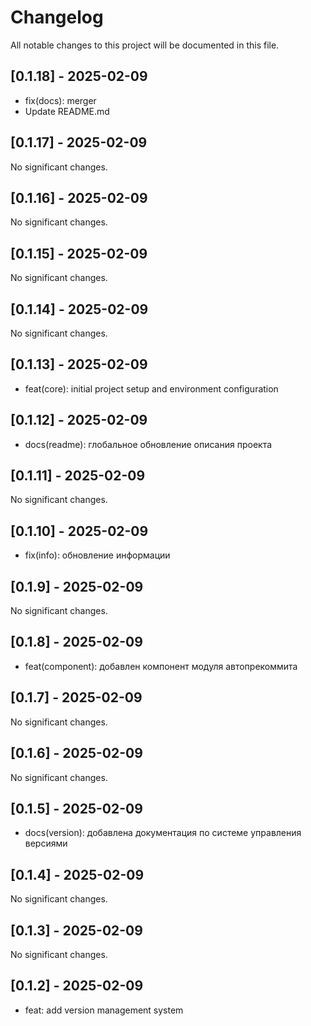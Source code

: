 # Changelog

All notable changes to this project will be documented in this file.

















## [0.1.18] - 2025-02-09

- fix(docs): merger
- Update README.md

## [0.1.17] - 2025-02-09

No significant changes.

## [0.1.16] - 2025-02-09

No significant changes.

## [0.1.15] - 2025-02-09

No significant changes.

## [0.1.14] - 2025-02-09

No significant changes.

## [0.1.13] - 2025-02-09

- feat(core): initial project setup and environment configuration

## [0.1.12] - 2025-02-09

- docs(readme): глобальное обновление описания проекта

## [0.1.11] - 2025-02-09

No significant changes.

## [0.1.10] - 2025-02-09

- fix(info): обновление информации

## [0.1.9] - 2025-02-09

No significant changes.

## [0.1.8] - 2025-02-09

- feat(component): добавлен компонент модуля автопрекоммита

## [0.1.7] - 2025-02-09

No significant changes.

## [0.1.6] - 2025-02-09

No significant changes.

## [0.1.5] - 2025-02-09

- docs(version): добавлена документация по системе управления версиями

## [0.1.4] - 2025-02-09

No significant changes.

## [0.1.3] - 2025-02-09

No significant changes.

## [0.1.2] - 2025-02-09

- feat: add version management system

